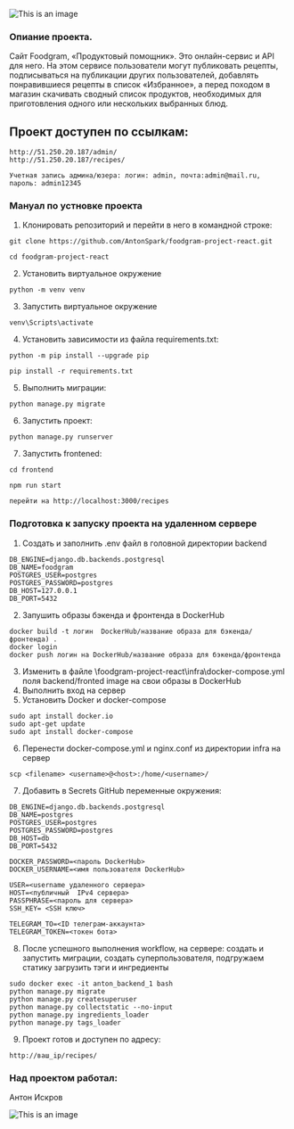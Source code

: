 ![This is an image](https://github.com/AntonSpark/foodgram-project-react/actions/workflows/foodgram-workflow.yml/badge.svg)

### Опиание проекта.
Сайт Foodgram, «Продуктовый помощник». Это онлайн-сервис и API для него. На этом сервисе пользователи могут публиковать рецепты, подписываться на публикации других пользователей, добавлять понравившиеся рецепты в список «Избранное», а перед походом в магазин скачивать сводный список продуктов, необходимых для приготовления одного или нескольких выбранных блюд.

## Проект доступен по ссылкам: 


```
http://51.250.20.187/admin/
http://51.250.20.187/recipes/
```
```
Учетная запись админа/юзера: логин: admin, почта:admin@mail.ru, пароль: admin12345
```

### Мануал по устновке проекта

1. Клонировать репозиторий и перейти в него в командной строке:
```
git clone https://github.com/AntonSpark/foodgram-project-react.git
```
```
cd foodgram-project-react
```
2. Установить виртуальное окружение
```
python -m venv venv
```
3. Запустить виртуальное окружение
```
venv\Scripts\activate
```
4. Установить зависимости из файла requirements.txt:
```
python -m pip install --upgrade pip
```
```
pip install -r requirements.txt
```
5. Выполнить миграции:
```
python manage.py migrate
```
6. Запустить проект:
```
python manage.py runserver
```
7. Запустить frontened:
```
cd frontend
```
```
npm run start
```
```
перейти на http://localhost:3000/recipes
```

### Подготовка к запуску проекта на удаленном сервере

1. Cоздать и заполнить .env файл в головной директории backend
```
DB_ENGINE=django.db.backends.postgresql
DB_NAME=foodgram
POSTGRES_USER=postgres
POSTGRES_PASSWORD=postgres
DB_HOST=127.0.0.1
DB_PORT=5432
```
2. Запушить образы бэкенда и фронтенда в DockerHub
```
docker build -t логин  DockerHub/название образа для бэкенда/фронтенда) .
docker login
docker push логин на DockerHub/название образа для бэкенда/фронтенда
```
3. Изменить в файле \foodgram-project-react\infra\docker-compose.yml
поля backend/fronted image на свои образы в DockerHub
4. Выполнить вход на сервер
5. Установить Docker и docker-compose
```
sudo apt install docker.io
sudo apt-get update
sudo apt install docker-compose
```
6.  Перенести docker-compose.yml и nginx.conf из директории infra на сервер
```
scp <filename> <username>@<host>:/home/<username>/
```
7. Добавить в Secrets GitHub переменные окружения:
```
DB_ENGINE=django.db.backends.postgresql
DB_NAME=postgres
POSTGRES_USER=postgres
POSTGRES_PASSWORD=postgres
DB_HOST=db
DB_PORT=5432

DOCKER_PASSWORD=<пароль DockerHub>
DOCKER_USERNAME=<имя пользователя DockerHub>

USER=<username удаленного сервера>
HOST=<публичный  IPv4 сервера>
PASSPHRASE=<пароль для сервера>
SSH_KEY= <SSH ключ>

TELEGRAM_TO=<ID телеграм-аккаунта>
TELEGRAM_TOKEN=<токен бота>
```
8. После успешного выполнения workflow, на сервере:
создать и запустить миграции,
создать суперпользователя, 
подгружаем статику
загрузить тэги и ингредиенты
```
sudo docker exec -it anton_backend_1 bash
python manage.py migrate
python manage.py createsuperuser
python manage.py collectstatic --no-input
python manage.py ingredients_loader
python manage.py tags_loader
```
9. Проект готов и доступен по адресу:
```
http://ваш_ip/recipes/
```

### Над проектом работал:

Антон Искров


![This is an image](https://github.com/AntonSpark/foodgram-project-react/actions/workflows/foodgram-workflow.yml/badge.svg)